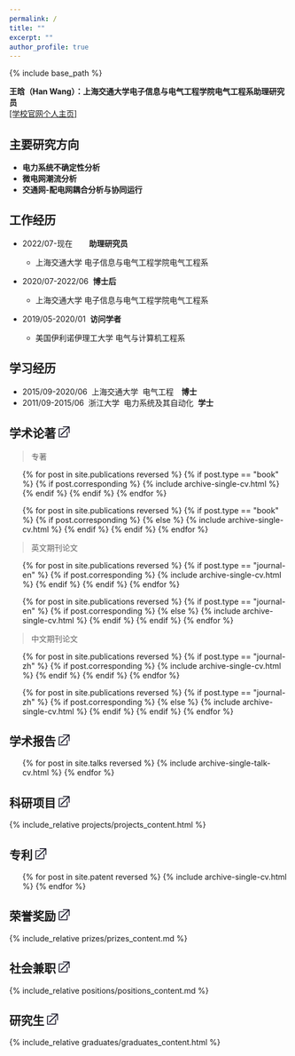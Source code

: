 ```yaml
---
permalink: /
title: ""
excerpt: ""
author_profile: true
---
```


{% include base_path %}

**王晗（Han Wang）：上海交通大学电子信息与电气工程学院电气工程系助理研究员** <br>[[学校官网个人主页]](https://eei.sjtu.edu.cn/faculty-detail.php?id=1411)

主要研究方向
------
* __电力系统不确定性分析__
* __微电网潮流分析__
* __交通网-配电网耦合分析与协同运行__


工作经历
------
* 2022/07-现在&ensp;&ensp;&nbsp;&nbsp;&nbsp;&nbsp;**助理研究员**
  * 上海交通大学&nbsp;电子信息与电气工程学院电气工程系
  
* 2020/07-2022/06&nbsp;&nbsp;**博士后**
  * 上海交通大学&nbsp;电子信息与电气工程学院电气工程系

* 2019/05-2020/01&nbsp;&nbsp;**访问学者**
  * 美国伊利诺伊理工大学&nbsp;电气与计算机工程系

学习经历
------
* 2015/09-2020/06&nbsp;&nbsp;上海交通大学&nbsp;&nbsp;电气工程&ensp;&ensp;**博士**
* 2011/09-2015/06&nbsp;&nbsp;浙江大学&nbsp;&nbsp;电力系统及其自动化&nbsp;&nbsp;**学士**

学术论著 [<img src="images/skip_to.jpg" width="20" alt="详细情况" />](/publications)
------

  <blockquote> <p>专著</p> </blockquote>
  <ol>
  {% for post in site.publications reversed %}
  {% if post.type == "book" %}
    {% if post.corresponding %}
	  {% include archive-single-cv.html %}
	{% endif %}
  {% endif %}
  {% endfor %}
  
  {% for post in site.publications reversed %}
  {% if post.type == "book" %}
    {% if post.corresponding %}
	{% else %}
	  {% include archive-single-cv.html %}
	{% endif %}
  {% endif %}
  {% endfor %}
  </ol>

  <blockquote> <p>英文期刊论文</p> </blockquote>
  <ol>
  {% for post in site.publications reversed %}
  {% if post.type == "journal-en" %}
    {% if post.corresponding %}
	  {% include archive-single-cv.html %}
	{% endif %}
  {% endif %}
  {% endfor %}
  
  {% for post in site.publications reversed %}
  {% if post.type == "journal-en" %}
    {% if post.corresponding %}
	{% else %}
	  {% include archive-single-cv.html %}
	{% endif %}
  {% endif %}
  {% endfor %}
  </ol>

  <blockquote> <p>中文期刊论文</p> </blockquote>
  <ol>
  {% for post in site.publications reversed %}
  {% if post.type == "journal-zh" %}
    {% if post.corresponding %}
	  {% include archive-single-cv.html %}
	{% endif %}
  {% endif %}
  {% endfor %}
  
  {% for post in site.publications reversed %}
  {% if post.type == "journal-zh" %}
    {% if post.corresponding %}
	{% else %}
	  {% include archive-single-cv.html %}
	{% endif %}
  {% endif %}
  {% endfor %}
  </ol>
<!--
  <blockquote> <p>中文期刊论文</p> </blockquote>
  <ol>
  {% for post in site.publications reversed %}
  {% if post.type == "conference-en" %}
    {% if post.corresponding %}
	  {% include archive-single-cv.html %}
	{% endif %}
  {% endif %}
  {% endfor %}
  
  {% for post in site.publications reversed %}
  {% if post.type == "conference-en" %}
    {% if post.corresponding %}
	{% else %}
	  {% include archive-single-cv.html %}
	{% endif %}
  {% endif %}
  {% endfor %}
  </ol>
-->
  
学术报告 [<img src="images/skip_to.jpg" width="20" alt="详细情况" />](/talks)
------
  <ol>{% for post in site.talks reversed %}
    {% include archive-single-talk-cv.html %}
  {% endfor %}</ol>

科研项目 [<img src="images/skip_to.jpg" width="20" alt="详细情况" />](/projects)
------
   {% include_relative projects/projects_content.html %}

专利 [<img src="images/skip_to.jpg" width="20" alt="详细情况" />](/patents)
------
  <ol>{% for post in site.patent reversed %}
    {% include archive-single-cv.html %}
  {% endfor %}</ol>

荣誉奖励 [<img src="images/skip_to.jpg" width="20" alt="详细情况" />](/prizes)
------
   {% include_relative prizes/prizes_content.md %}

社会兼职 [<img src="images/skip_to.jpg" width="20" alt="详细情况" />](/positions)
------
   {% include_relative positions/positions_content.md %}

研究生 [<img src="images/skip_to.jpg" width="20" alt="详细情况" />](/graduates)
------
   {% include_relative graduates/graduates_content.html %}
